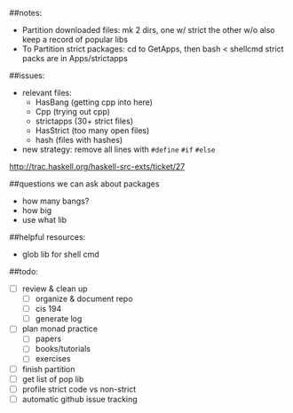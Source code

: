 ##notes: 
- Partition downloaded files: mk 2 dirs, one w/ strict the other w/o also keep a record of popular libs
- To Partition strict packages: cd to GetApps, then bash < shellcmd strict packs are in Apps/strictapps

##issues: 

- relevant files: 
  - HasBang (getting cpp into here)
  - Cpp (trying out cpp)
  - strictapps (30+ strict files)
  - HasStrict (too many open files)
  - hash (files with hashes)
- new strategy: remove all lines with `#define` `#if` `#else`

http://trac.haskell.org/haskell-src-exts/ticket/27

##questions we can ask about packages
- how many bangs?
- how big
- use what lib

##helpful resources:
- glob lib for shell cmd

##todo: 
- [ ] review & clean up
  - [ ] organize & document repo
  - [ ] cis 194
  - [ ] generate log
- [ ] plan monad practice
  - [ ] papers
  - [ ] books/tutorials
  - [ ] exercises
- [ ] finish partition
- [ ] get list of pop lib
- [ ] profile strict code vs non-strict
- [ ] automatic github issue tracking
